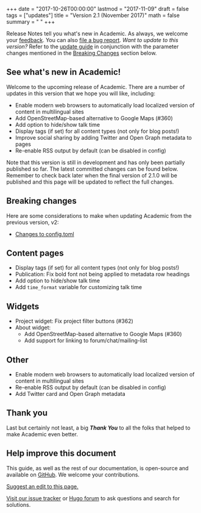 +++
date = "2017-10-26T00:00:00"
lastmod = "2017-11-09"
draft = false
tags = ["updates"]
title = "Version 2.1 (November 2017)"
math = false
summary = " "
+++

Release Notes tell you what's new in Academic. As always, we welcome your [feedback](https://github.com/gcushen/hugo-academic/issues). You can also [file a bug report](https://github.com/gcushen/hugo-academic/issues). *Want to update to this version?* Refer to the [update guide](https://sourcethemes.com/academic/post/getting-started/#updating) in conjunction with the parameter changes mentioned in the [Breaking Changes](#breaking-changes) section below.

## See what's new in Academic!

Welcome to the upcoming release of Academic. There are a number of updates in this version that we hope you will like, including:

- Enable modern web browsers to automatically load localized version of content in multilingual sites
- Add OpenStreetMap-based alternative to Google Maps (#360)
- Add option to hide/show talk time
- Display tags (if set) for all content types (not only for blog posts!)
- Improve social sharing by adding Twitter and Open Graph metadata to pages
- Re-enable RSS output by default (can be disabled in config)

Note that this version is still in development and has only been partially published so far. The latest committed changes can be found below. Remember to check back later when the final version of 2.1.0 will be published and this page will be updated to reflect the full changes.

## Breaking changes

Here are some considerations to make when updating Academic from the previous version, v2:

- [Changes to config.toml](https://github.com/gcushen/hugo-academic/compare/v2.0.0...master#diff-991d2a2fe208cdee83955ad6e9a323a7)

## Content pages

- Display tags (if set) for all content types (not only for blog posts!)
- Publication: Fix bold font not being applied to metadata row headings
- Add option to hide/show talk time
- Add `time_format` variable for customizing talk time

## Widgets

- Project widget: Fix project filter buttons (#362) 
- About widget:
  - Add OpenStreetMap-based alternative to Google Maps (#360)
  - Add support for linking to forum/chat/mailing-list

## Other

- Enable modern web browsers to automatically load localized version of content in multilingual sites
- Re-enable RSS output by default (can be disabled in config)
- Add Twitter card and Open Graph metadata

## Thank you

Last but certainly not least, a big **_Thank You_** to all the folks that helped to make Academic even better.


## Help improve this document

This guide, as well as the rest of our documentation, is open-source and available on [GitHub](https://github.com/sourcethemes/academic-www). We welcome your contributions.

[Suggest an edit to this page.](http://prose.io/#sourcethemes/academic-www/edit/master/content/post/v2.1.0.md)

[Visit our issue tracker](https://github.com/gcushen/hugo-academic/issues) or [Hugo forum](https://discourse.gohugo.io) to ask questions and search for solutions.

